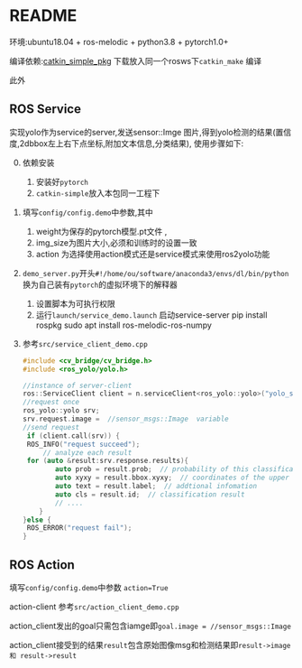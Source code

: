 # README

环境:ubuntu18.04 + ros-melodic + python3.8 + pytorch1.0+

编译依赖:[catkin_simple_pkg](https://github.com/catkin/catkin_simple) 下载放入同一个rosws下`catkin_make` 编译

此外

## ROS Service

实现yolo作为service的server,发送sensor::Imge 图片,得到yolo检测的结果(置信度,2dbbox左上右下点坐标,附加文本信息,分类结果),	使用步骤如下:

0. 依赖安装
   1. 安装好`pytorch`
   2. `catkin-simple`放入本包同一工程下

1. 填写`config/config.demo`中参数,其中

   1. weight为保存的pytorch模型.pt文件 ,
   2.  img_size为图片大小,必须和训练时的设置一致
   3. action 为选择使用action模式还是service模式来使用ros2yolo功能

2. `demo_server.py`开头`#!/home/ou/software/anaconda3/envs/dl/bin/python`换为自己装有`pytorch`的虚拟环境下的解释器

   1. 设置脚本为可执行权限
   2. 运行`launch/service_demo.launch` 启动service-server
 pip install rospkg
 sudo apt install ros-melodic-ros-numpy
3. 参考`src/service_client_demo.cpp`

   ```c++
   #include <cv_bridge/cv_bridge.h>
   #include <ros_yolo/yolo.h>
   
   //instance of server-client
   ros::ServiceClient client = n.serviceClient<ros_yolo::yolo>("yolo_service");
   //request once
   ros_yolo::yolo srv;
   srv.request.image =  //sensor_msgs::Image  variable
   //send request
    if (client.call(srv)) {
   	ROS_INFO("request succeed");
        // analyze each result
   	for (auto &result:srv.response.results){
           auto prob = result.prob;  // probability of this classification
           auto xyxy = result.bbox.xyxy;  // coordinates of the upper left corner and the lower right corner
           auto text = result.label;  // addtional infomation 
           auto cls = result.id;  // classification result 
           // ....
       }
   }else {
   	ROS_ERROR("request fail");
   }
   ```





## ROS Action

填写`config/config.demo`中参数 `action=True`

action-client 参考`src/action_client_demo.cpp`

action_client发出的goal只需包含iamge即`goal.image = //sensor_msgs::Image`

action_client接受到的结果`result`包含原始图像msg和检测结果即`result->image 和 result->result `